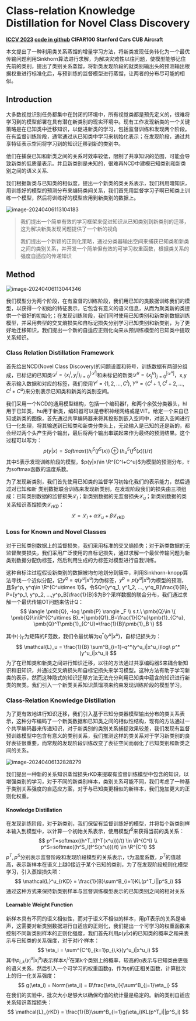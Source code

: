 # Class-relation Knowledge Distillation for Novel Class Discovery

**[ICCV 2023](https://openaccess.thecvf.com/content/ICCV2023/html/Gu_Class-relation_Knowledge_Distillation_for_Novel_Class_Discovery_ICCV_2023_paper.html)	[code in github](https://github.com/kleinzcy/Cr-KD-NCD)	CIFAR100 Stanford Cars CUB Aircraft**

本文提出了一种利用类关系蒸馏的增量学习方法，将新类发现任务转化为一个最优传输问题利用Sinkhorn算法进行求解，为解决灾难性以往问题，使模型能够记住先前的类别，提出了类别关系蒸馏，将新类发现阶段的就类别输出头的预测输出根据权重进行标准化后，与预训练的监督模型进行蒸馏，让两者的分布尽可能的相似。

## Introduction 

大多数视觉识别任务都集中在封闭的环境中，所有视觉类都是预先定义的，很难将学习到的模型部署在具有潜在新类别的现实环境中。现有工作发现新类的一个关键策略是在已知类中迁移知识，以促进新类的学习，包括监督训练和发现两个阶段。在有监督训练阶段，通常通过从已知类中学习来初始化表示；在发现阶段，通过共享特征表示空间将学习到的知识迁移到新的类别中。

他们在捕获已知和新类之间的关系时效率较低，限制了共享知识的范围，可能会导致新类的低质量表示。并且新类别是未知的，很难再NCD中建模已知类别和新类别之间的语义关系.

我们根据新类与已知类的相似度，提出一个新类的类关系表示，我们利用暗知识，用训练好的模型的预测分布来编码类间关系，我们首先用监督学习子啊已知类上训练一个模型，然后将训练好的模型应用到新类别的数据上。

![image-20240406113104183](imgs/image-20240406113104183.png)

> 我们提出一个简单有效的学习框架来促进知识从已知类别到新类别的迁移，这为解决新类发现问题提供了一个新的视角
>
> 我们提出一个新颖的正则化策略，通过分类器输出空间来捕获已知类和新类之间的类别关系，并开发一个简单但有效的可学习权重函数，根据类关系的强度自适应的传递知识

## Method

![image-20240406113044346](imgs/image-20240406113044346.png)

我们模型分为两个阶段，在有监督的训练阶段，我们用已知的类数据训练我们的模型，以获得一个初始的特征表示，它包含有意义的语义信息，从而为聚类新的类提供一个很好的初始化；在发现训练阶段，我们同时使用已知类别和新类别数据训练模型，并采用典型的交叉熵损失和自标记损失分别学习已知类别和新类别，为了更好地迁移知识，我们提出一个新的自适应正则化向来从预训练模型的已知类中提取关系知识。

### Class Relation Distillation Framework

首先给出NCD(Novel Class Discovery)的问题设置和符号，训练数据有两部分组成，已标记的已知类$\mathcal{D}^l=\{x^l_i, y^l_i\}_{i=0}^{|\mathcal{D}^l|}$和未标记的新类$\mathcal{D}^u=\{x_j^u\}_{j=0}^{|\mathcal{D}^u|}$，x,y表示输入数据和对应的标签，我们使用$Y^l=\{1, 2, ..., C^l\}, Y^u=\{C^l+1, C^l+2, ..., C^l+C^u\}$来分别表示已知类和新类的类别空间。

我们采用一个NCD的通用模型结构，包括一个编码器f，和两个余弦分类器头，hl用于已知类，hu用于新类，编码器可以是卷积神经网络或是ViT。给定一个来自已知或新类的图像，首先通过共享编码器来将其投影到嵌入空间中，对嵌入空间进行归一化处理，将其输送到已知类和新类分类头上，无论输入是已知的还是新的，都会经过两个头产生两个输出，最后将两个输出串联起来作为最终的预测结果。这个过程可以写为：
$$
p(y|x) = Softmax((h^S_l(f^S(x)) \oplus(h^S_u(f^S(x))) /\tau)
$$
其中S表示发现训练阶段的模型，$p(y|x)\in \R^{C^l+C^u}$为模型的预测分布，$\tau$为softmax函数的温度系数。

为了发现新类别，我们首先使用已知类的监督学习初始化我们的表示能力，然后通过对已知和新  类别数据联合训练来发现新类别，在发现阶段我们的损失由三项组成：已知类别数据的监督损失$\mathcal{L}_l$；新类别数据的无监督损失$\mathcal{L}_u$；新类别数据的类关系知识蒸馏损失$\mathcal{L}_{rKD}$：
$$
\mathcal{L} = \mathcal{L}_l + \alpha\mathcal{L}_u + \beta\mathcal{L}_{rKD}
$$

### Loss for Known and Novel Classes

对于已知类别数据上的监督损失，我们采用标准的交叉熵损失；对于新类数据的无监督聚类损失，我们采用广泛使用的自标记损失，通过求解一个最优传输问题为新类别数据分配伪标签，然后利用生成的为标签对模型进行自我训练。

这种自标注过程假设新类别的数据被均匀地划分到簇中，利用Sinkhorn-knopp算法寻找一个近似分配，记$y^q = q(y^u|x^u)$为伪标签，$y^p = p(y^u|x^u)$为模型的预测，且$y^p, y^q\in \R^{C^u\times 1}$，令$Q=[y^q_1, y^1_2, ..., y^q_B]\frac{1}{B}, P=[y^p_1, y^p_2, ...,y^p_B]\frac{1}{B}$为B个采样数据的联合分布，我们通过求解一个最优传输OT问题来估计Q：
$$
\langle \pmb{Q}, -log \pmb{P} \rangle _F \\
s.t.\ \pmb{Q}\in \{ \pmb{Q}\in\R^{C^u\times B}_+|\pmb{Q1}_B=\frac{1}{C^u}\pmb{1}_{C^u}, \pmb{Q}^T\pmb{1}_{C^U}=\frac{1}{B}\pmb{1}_B \}
$$

其中$\langle· \rangle_F$为矩阵的F范数，我们令最优解为$q^*(y^u|x^u)$，自标记损失为：
$$
\mathcal{L}_u = \frac{1}{B} \sum^B_{i=1}-q^*(y^u_i|x^u_i)log\ p^*(y^u_i|x^u_i)
$$
为了在已知类和新类之间进行知识迁移，以往的方法通过共享编码器S来耦合新知识和旧知识，并通过交叉熵损失和自标记损失来学习模型。这种方法有助于学习新类的表示，然而这种隐式的知识迁移方法无法充分利用已知类中蕴含的知识进行新类的聚类。我们引入一个新类关系知识蒸馏项来约束发现训练阶段的模型学习。

### Class-Relation Knowledge Distillation

为了更有效地进行知识迁移，我们引入基于已知分类器模型输出分布的类关系表示，这种分布编码了一个新类数据和已知类之间的相似性结构，现有的方法通过一个共享编码器来传递知识，对于新类别的类别关系捕捉效果较差，我们发现有监督预训练模型中包含有意义的类别关系，我们推测这样的类关系对于学习新类别的良好表征很重要，而常规的发现阶段训练改变了表征空间而弱化了已知类别和新类之间的关系。

![image-20240406132828279](imgs/image-20240406132828279.png)

我们提出一种新的关系知识蒸馏损失rKD来提取有监督训练模型中包含的知识，以增强类别的学习，对于不同的新类别样本，类别关系可能不同，我们考虑了一种基于类别关系强度的自适应方案，对于与已知类更相似的新样本，我们施加更大的正则化权重。

#### Knowledge Distillation

在发现训练阶段，对于新类别，我们保留有监督训练好的模型，并将每个新类别样本输入到模型中，以计算一个初始关系表示，使用模型$f^S$来获得当前的类关系：
$$
p^T=softmax((h^T_l(f^T(x^u)))/t) \in \R^{C^l} \\
p^S=softmax((h^S_l(f^S(x^u)))/t) \in \R^{C^l}
$$
$p^T, p^S$分别表示监督阶段和发现阶段模型的关系表示，t为温度系数，$p^T$的值越高，表示新样本在语义上越0接近于某个已知的类别，为了在发现阶段规则化模型学习，引入蒸馏损失项：
$$
\mathcal{L}^u_{rKD} = \frac{1}{B}\sum^B_{i=1}KL(p^T_i||p^S_i)
$$
通过这种方式来保持新类别样本与监督训练模型表示的已知类别之间的相对关系

#### Learnable Weight Function

新样本具有不同的语义相似性，而对于语义不相似的样本，用pT表示的关系是噪声，这需要对新类别数据进行自适应的正则化，我们提出一个可学习的权重函数来控制不同新类别样本的正则化强度，我们首先利用$p(y|x)$的已知类的概率之和来表示与已知类的关系强度，对于对i个样本：
$$
\eta_i = \sum^{C^l}_{k=1}p_{i,k}(y^u_i|x^u_i)
$$
其中$p_{i,k}(y^u_i|x^u_i)$表示样本$x^u_i$在第k个类别上的概率，较高的$\eta$表示与已知类由更强的语义关系，然后引入一个可学习的权重函数g，作为$\eta$的正相关函数，计算批次上的归一化关系强度：
$$
g(\eta_i) = Norm(\eta_i) = B\frac{\eta_i}{\sum^B_{j=1}\eta_j}
$$
在我们的实验中，批次大小足够大以确保均值的统计量是稳定的。新的类别自适应关系知识蒸馏损失：
$$
\mathcal{L}_{rKD} = \frac{1}{B}\sum^B_{i=1}g(\eta_i)KL(p^T_i||p^S_i)
$$
